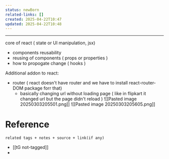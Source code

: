 ```yaml
---
status: newBorn
related-links: []
created: 2025-04-22T10:47
updated: 2025-04-22T10:48
---
```

---

core of react ( state or UI manipulation, jsx)
- components reusability
- reusing of components ( props or properties )
- how to propogate change ( hooks )

Additional addon to react:
- router ( react doesn't have router and we have to install react-router-DOM package forr that)
	- basically changing url without loading page ( like in flipkart it changed url but the page didn't reload )
![[Pasted image 20250303205501.png]]
![[Pasted image 20250303205605.png]]

# Reference
`related tags + notes + source + link(if any)`
 
- [[tG not-tagged]]
- 